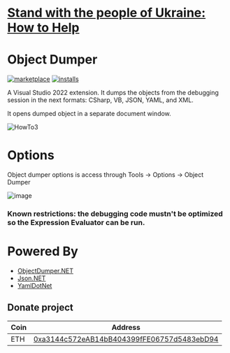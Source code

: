 # [Stand with the people of Ukraine: How to Help](https://dou.ua/lenta/articles/stand-with-ukraine/?hl=en)

# Object Dumper

[![marketplace](https://img.shields.io/visual-studio-marketplace/v/YevhenCherkes.YellowFlavorObjectDumper.svg?label=Marketplace&style=for-the-badge)](https://marketplace.visualstudio.com/items?itemName=YevhenCherkes.YellowFlavorObjectDumper)
[![installs](https://img.shields.io/visual-studio-marketplace/i/YevhenCherkes.YellowFlavorObjectDumper?label=Installs&style=for-the-badge)](https://marketplace.visualstudio.com/items?itemName=YevhenCherkes.YellowFlavorObjectDumper)


A Visual Studio 2022 extension. It dumps the objects from the debugging session in the next formats: CSharp, VB, JSON, YAML, and XML.

It opens dumped object in a separate document window.

![HowTo3](https://user-images.githubusercontent.com/13467759/169960728-59afc54c-6458-49c9-adbb-043458240e9d.gif)

# Options

Object dumper options is access through Tools -> Options -> Object Dumper

![image](https://user-images.githubusercontent.com/13467759/172043191-6c49ecea-6ff4-4473-8a99-500b29671d89.png)

### Known restrictions: the debugging code mustn't be optimized so the Expression Evaluator can be run.

# Powered By

* [ObjectDumper.NET](https://github.com/thomasgalliker/ObjectDumper)
* [Json.NET](https://github.com/JamesNK/Newtonsoft.Json)
* [YamlDotNet](https://github.com/aaubry/YamlDotNet)

## Donate project

| Coin           | Address |
| -------------  |:-------------:|
| ETH            | [0xa3144c572eAB14bB404399fFE06757d5483ebD94](https://www.blockchain.com/en/eth/address/0xa3144c572eAB14bB404399fFE06757d5483ebD94) |
